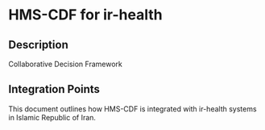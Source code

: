 # HMS-CDF for ir-health

## Description

Collaborative Decision Framework

## Integration Points

This document outlines how HMS-CDF is integrated with ir-health systems in Islamic Republic of Iran.

